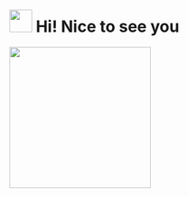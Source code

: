<h1><img src="https://emojis.slackmojis.com/emojis/images/1643511447/50554/hello-dog.gif?1643511447" width="40"/> Hi! Nice to see you</h1>

<p >
 <img float="right" src="https://octodex.github.com/images/hula_loop_octodex03.gif" width="250px">
</p>


<!--
**andrewrunner/andrewrunner** is a ✨ _special_ ✨ repository because its `README.md` (this file) appears on your GitHub profile.
https://octodex.github.com/images/hula_loop_octodex03.gif
Here are some ideas to get you started:

- 🔭 I’m currently working on ...
- 🌱 I’m currently learning ...
- 👯 I’m looking to collaborate on ...
- 🤔 I’m looking for help with ...
- 💬 Ask me about ...
- 📫 How to reach me: ...
- 😄 Pronouns: ...
- ⚡ Fun fact: ...
-->
